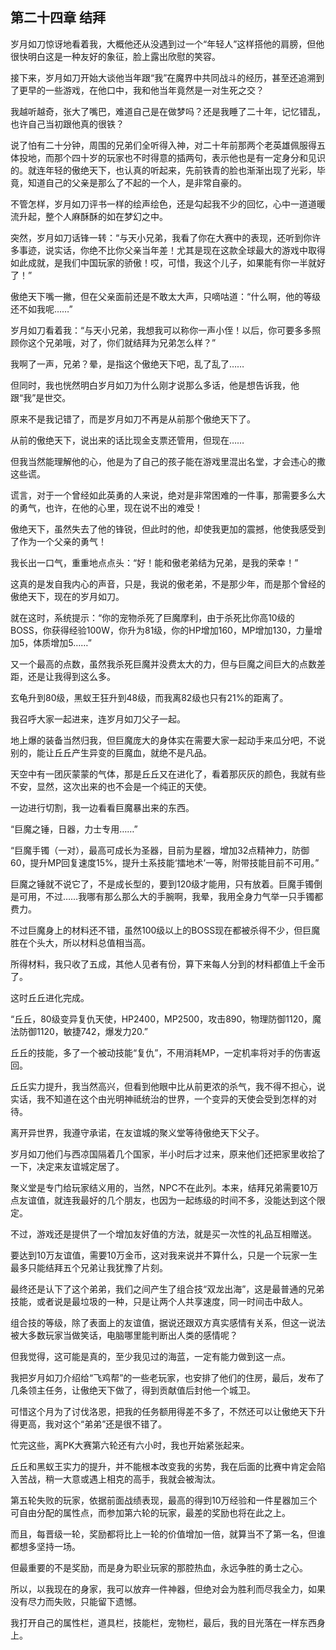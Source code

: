 ## 第二十四章 结拜

岁月如刀惊讶地看着我，大概他还从没遇到过一个“年轻人”这样搭他的肩膀，但他很快明白这是一种友好的象征，脸上露出欣慰的笑容。

接下来，岁月如刀开始大谈他当年跟“我”在魔界中共同战斗的经历，甚至还追溯到了更早的一些游戏，在他口中，我和他当年竟然是一对生死之交？

我越听越奇，张大了嘴巴，难道自己是在做梦吗？还是我睡了二十年，记忆错乱，也许自己当初跟他真的很铁？

说了怕有二十分钟，周围的兄弟们全听得入神，对二十年前那两个老英雄佩服得五体投地，而那个四十岁的玩家也不时得意的插两句，表示他也是有一定身分和见识的。就连年轻的傲绝天下，也认真的听起来，先前铁青的脸也渐渐出现了光彩，毕竟，知道自己的父亲是那么了不起的一个人，是非常自豪的。

不管怎样，岁月如刀评书一样的绘声绘色，还是勾起我不少的回忆，心中一道道暖流升起，整个人麻酥酥的如在梦幻之中。

突然，岁月如刀话锋一转：“与天小兄弟，我看了你在大赛中的表现，还听到你许多事迹，说实话，你绝不比你父亲当年差！尤其是现在这款全球最大的游戏中取得如此成就，是我们中国玩家的骄傲！哎，可惜，我这个儿子，如果能有你一半就好了！”

傲绝天下嘴一撇，但在父亲面前还是不敢太大声，只嘀咕道：“什么啊，他的等级还不如我呢……”

岁月如刀看着我：“与天小兄弟，我想我可以称你一声小侄！以后，你可要多多照顾你这个兄弟哦，对了，你们就结拜为兄弟怎么样？”

我啊了一声，兄弟？晕，是指这个傲绝天下吧，乱了乱了……

但同时，我也恍然明白岁月如刀为什么刚才说那么多话，他是想告诉我，他跟“我”是世交。

原来不是我记错了，而是岁月如刀不再是从前那个傲绝天下了。

从前的傲绝天下，说出来的话比现金支票还管用，但现在……

但我当然能理解他的心，他是为了自己的孩子能在游戏里混出名堂，才会违心的撒这些谎。

谎言，对于一个曾经如此英勇的人来说，绝对是非常困难的一件事，那需要多么大的勇气，也许，在他的心里，现在说不出的难受！

傲绝天下，虽然失去了他的锋锐，但此时的他，却使我更加的震撼，他使我感受到了作为一个父亲的勇气！

我长出一口气，重重地点点头：“好！能和傲老弟结为兄弟，是我的荣幸！”

这真的是发自我内心的声音，只是，我说的傲老弟，不是那少年，而是那个曾经的傲绝天下，现在的岁月如刀。

就在这时，系统提示：“你的宠物杀死了巨魔摩利，由于杀死比你高10级的BOSS，你获得经验100W，你升为81级，你的HP增加160，MP增加130，力量增加5，体质增加5……”

又一个最高的点数，虽然我杀死巨魔并没费太大的力，但与巨魔之间巨大的点数差距，还是让我得到这么多。

玄龟升到80级，黑蚁王狂升到48级，而我离82级也只有21%的距离了。

我召呼大家一起进来，连岁月如刀父子一起。

地上爆的装备当然归我，但巨魔庞大的身体实在需要大家一起动手来瓜分吧，不说别的，能让丘丘产生异变的巨魔血，就绝不是凡品。

天空中有一团灰蒙蒙的气体，那是丘丘又在进化了，看着那灰灰的颜色，我就有些不安，显然，这次出来的也不会是一个纯正的天使。

一边进行切割，我一边看看巨魔暴出来的东西。

“巨魔之锤，日器，力士专用……”

“巨魔手镯（一对），最高可成长为圣器，目前为星器，增加32点精神力，防御60，提升MP回复速度15%，提升土系技能‘擂地术’一等，附带技能目前不可用。”

巨魔之锤就不说它了，不是成长型的，要到120级才能用，只有放着。巨魔手镯倒是可用，不过……我哪有那么那么大的手腕啊，我晕，我用全身力气举一只手镯都费力。

不过巨魔身上的材料还不错，虽然100级以上的BOSS现在都被杀得不少，但巨魔胜在个头大，所以材料总值相当高。

所得材料，我只收了五成，其他人见者有份，算下来每人分到的材料都值上千金币了。

这时丘丘进化完成。

“丘丘，80级变异复仇天使，HP2400，MP2500，攻击890，物理防御1120，魔法防御1120，敏捷742，爆发力20.”

丘丘的技能，多了一个被动技能“复仇”，不用消耗MP，一定机率将对手的伤害返回。

丘丘实力提升，我当然高兴，但看到他眼中比从前更浓的杀气，我不得不担心，说实话，我不知道在这个由光明神祗统治的世界，一个变异的天使会受到怎样的对待。

离开异世界，我遵守承诺，在友谊城的聚义堂等待傲绝天下父子。

岁月如刀他们与西凉国隔着几个国家，半小时后才过来，原来他们还把家里收拾了一下，决定来友谊城定居了。

聚义堂是专门给玩家结义用的，当然，NPC不在此列。本来，结拜兄弟需要10万点友谊值，就连我最好的几个朋友，也因为一起练级的时间不多，没能达到这个限定。

不过，游戏还是提供了一个增加友好值的方法，就是买一次性的礼品互相赠送。

要达到10万友谊值，需要10万金币，这对我来说并不算什么，只是一个玩家一生最多只能结拜五个兄弟让我犹豫了片刻。

最终还是认下了这个弟弟，我们之间产生了组合技“双龙出海”，这是最普通的兄弟技能，或者说是最垃圾的一种，只是让两个人共享速度，同一时间击中敌人。

组合技的等级，除了表面上的友谊值，据说还跟双方真实感情有关系，但这一说法被大多数玩家当做笑话，电脑哪里能判断出人类的感情呢？

但我觉得，这可能是真的，至少我见过的海蓝，一定有能力做到这一点。

我把岁月如刀介绍给“飞鸡帮”的一些老玩家，也安排了他们的住房，最后，发布了几条领主任务，让傲绝天下做了，得到贡献值后封他一个城卫。

可惜这个月为了讨伐洛恩，把我的任务额用得差不多了，不然还可以让傲绝天下升得更高，我对这个“弟弟”还是很不错了。

忙完这些，离PK大赛第六轮还有六小时，我也开始紧张起来。

丘丘和黑蚁王实力的提升，并不能根本改变我的劣势，我在后面的比赛中肯定会陷入苦战，稍一大意或遇上相克的高手，我就会被淘汰。

第五轮失败的玩家，依据前面战绩表现，最高的得到10万经验和一件星器加三个可自由分配的属性点，而参加第六轮的玩家，最差的奖励也将在此之上。

而且，每晋级一轮，奖励都将比上一轮的价值增加一倍，就算当不了第一名，但谁都想多坚持一场。

但最重要的不是奖励，而是身为职业玩家的那腔热血，永远争胜的勇士之心。

所以，以我现在的身家，我可以放弃一件神器，但绝对会为胜利而尽我全力，如果没有尽力而失败，只能留下遗憾。

我打开自己的属性栏，道具栏，技能栏，宠物栏，最后，我的目光落在一样东西身上。

